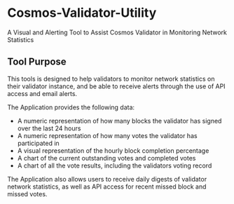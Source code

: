 # Cosmos-Validator-Utility
A Visual and Alerting Tool to Assist Cosmos Validator in Monitoring Network Statistics

## Tool Purpose

This tools is designed to help validators to monitor network statistics on
their validator instance, and be able to receive alerts through the use of
API access and email alerts.

The Application provides the following data:
- A numeric representation of how many blocks the validator has signed over the last 24 hours
- A numeric representation of how many votes the validator has participated in
- A visual representation of the hourly block completion percentage
- A chart of the current outstanding votes and completed votes
- A chart of all the vote results, including the validators voting record

The Application also allows users to receive daily digests of validator
network statistics, as well as API access for recent missed block and missed votes.
